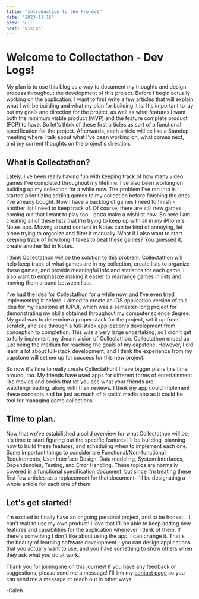 ```yaml
---
title: "Introduction to the Project"
date: "2023-11-16"
prev: null
next: "vision"
---
```


# Welcome to Collectathon - Dev Logs!

My plan is to use this blog as a way to document my thoughts and design process throughout the development of this project. Before I begin actually working on the application, I want to first write a few articles that will explain what I will be building and what my plan for building it is. It's important to lay out my goals and direction for the project, as well as what features I want both the minimum viable product (MVP) and the feature complete product (FCP) to have. So let's think of these first articles as sort of a functional specification for the project. Afterwards, each article will be like a Standup meeting where I talk about what I've been working on, what comes next, and my current thoughts on the project's direction.

## What is Collectathon?

Lately, I've been really having fun with keeping track of how many video games I've completed throughout my lifetime. I've also been working on building up my collection for a while now. The problem I've ran into is I started prioritizing adding games to my collection before finishing the ones I've already bought. Now I have a backlog of games I need to finish - another list I need to keep track of. Of course, there are still new games coming out that I want to play too - gotta make a wishlist now. So here I am creating all of these lists that I'm trying to keep up with all in my iPhone's Notes app. Moving around content in Notes can be kind of annoying, let alone trying to organize and filter it manually. What if I also want to start keeping track of how long it takes to beat these games? You guessed it, create another list in Notes.

I think Collectathon will be the solution to this problem. Collectathon will help keep track of what games are in my collection, create lists to organize these games, and provide meaningful info and statistics for each game. I also want to emphasize making it easier to rearrange games in lists and moving them around between lists.

I've had the idea for Collectathon for a while now, and I've even tried implementing it before. I aimed to create an iOS application version of this idea for my capstone at IUPUI, which was a semester-long project for demonstrating my skills obtained throughout my computer science degree. My goal was to determine a proper stack for the project, set it up from scratch, and see through a full-stack application's development from conception to completion. This was a very large undertaking, so I didn't get to fully implement my dream vision of Collectathon. Collectathon ended up just being the medium for reaching the goals of my capstone. However, I did learn a lot about full-stack development, and I think the experience from my capstone will set me up for success for this new project.

So now it's time to really create Collectathon! I have bigger plans this time around, too. My friends have used apps for different forms of entertainment like movies and books that let you see what your friends are watching/reading, along with their reviews. I think my app could implement these concepts and be just as much of a social media app as it could be tool for managing game collections.

## Time to plan.

Now that we've estabilished a solid overview for what Collectathon will be, it's time to start figuring out the specific features I'll be building, planning how to build these features, and scheduling when to implement each one. Some important things to consider are Functional/Non-functional Requirements, User Interface Design, Data modeling, System Interfaces, Dependencies, Testing, and Error Handling. These topics are normally covered in a functional specification document, but since I'm treating these first few articles as a replacement for that document, I'll be designating a whole article for each one of them.

## Let's get started!

I'm excited to finally have an ongoing personal project, and to be honest... I can't wait to use my own product! I love that I'll be able to keep adding new features and capabilities for the application whenever I think of them. If there's something I don't like about using the app, I can change it. That's the beauty of learning software development - you can design applications that you actually want to use, and you have something to show others when they ask what you do at work.

Thank you for joining me on this journey! If you have any feedback or suggestions, please send me a message! I'll link my [contact page](https://portfolio-caleb765landis.vercel.app/contact/) so you can send me a message or reach out in other ways.

-Caleb
